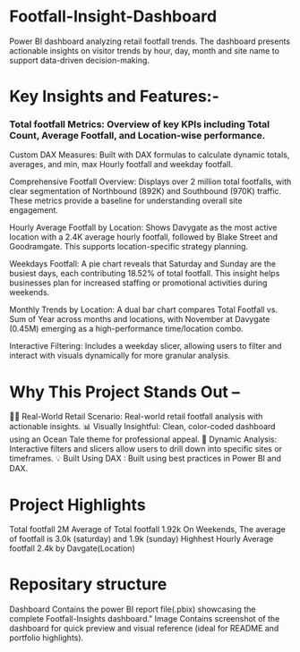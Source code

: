 # Footfall-Insight-Dashboard
Power BI dashboard analyzing retail footfall trends. The dashboard presents actionable insights on visitor trends by hour, day, month and site name to support data-driven decision-making. 
# Key Insights and Features:-
### Total footfall Metrics:  Overview of key KPIs including Total Count, Average Footfall, and Location-wise performance. 

Custom DAX Measures:  Built with DAX formulas to calculate dynamic totals, averages, and min, max Hourly footfall and weekday footfall. 

Comprehensive Footfall Overview: Displays over 2 million total footfalls, with clear segmentation of Northbound (892K) and Southbound (970K) traffic. These metrics provide a baseline for understanding overall site engagement. 

Hourly Average Footfall by Location: Shows Davygate as the most active location with a 2.4K average hourly footfall, followed by Blake Street and Goodramgate. This supports location-specific strategy planning. 

Weekdays Footfall: A pie chart reveals that Saturday and Sunday are the busiest days, each contributing 18.52% of total footfall. This insight helps businesses plan for increased staffing or promotional activities during weekends. 

Monthly Trends by Location: A dual bar chart compares Total Footfall vs. Sum of Year across months and locations, with November at Davygate (0.45M) emerging as a high-performance time/location combo. 

Interactive Filtering: Includes a weekday slicer, allowing users to filter and interact with visuals dynamically for more granular analysis. 

# Why This Project Stands Out – 

🚶‍♀️ Real-World Retail Scenario: Real-world retail footfall analysis with actionable insights. 
 📊 Visually Insightful: Clean, color-coded dashboard using an Ocean Tale theme for professional appeal. 
 🧩 Dynamic Analysis: Interactive filters and slicers allow users to drill down into specific sites or timeframes. 
 💡 Built  Using DAX : Built using best practices in Power BI and DAX. 

# Project Highlights
Total footfall 2M
Average of Total footfall 1.92k
On Weekends, The average of footfall is 3.0k (saturday) and 1.9k (sunday) 
Highhest Hourly Average footfall 2.4k by Davgate(Location)

 # Repositary structure 
 Dashboard Contains the power BI report file(.pbix) showcasing the complete Footfall-Insights dashboard." 
 Image Contains screenshot of the dashboard for quick preview and visual reference (ideal for README and portfolio highlights).
 

 

